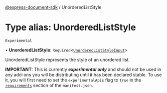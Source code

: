 [@express-document-sdk](../overview.md) / UnorderedListStyle

# Type alias: UnorderedListStyle

`Experimental`

• **UnorderedListStyle**: `Required`\<[`UnorderedListStyleInput`](../interfaces/UnorderedListStyleInput.md)\>

UnorderedListStyle represents the style of an unordered list.
<InlineAlert slots="text" variant="warning"/>

**IMPORTANT:** This is currently ***experimental only*** and should not be used in any add-ons you will be distributing until it has been declared stable. To use it, you will first need to set the `experimentalApis` flag to `true` in the [`requirements`](../../../manifest/index.md#requirements) section of the `manifest.json`.

